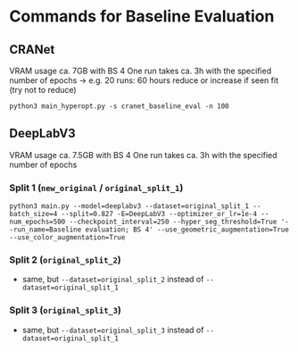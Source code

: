 # Commands for Baseline Evaluation

## CRANet

VRAM usage ca. 7GB with BS 4
One run takes ca. 3h with the specified number of epochs
-> e.g. 20 runs: 60 hours
reduce or increase if seen fit (try not to reduce)

`python3 main_hyperopt.py -s cranet_baseline_eval -n 100`

## DeepLabV3

VRAM usage ca. 7.5GB with BS 4
One run takes ca. 3h with the specified number of epochs

### Split 1 (`new_original` / `original_split_1`)
```
python3 main.py --model=deeplabv3 --dataset=original_split_1 --batch_size=4 --split=0.827 -E=DeepLabV3 --optimizer_or_lr=1e-4 --num_epochs=500 --checkpoint_interval=250 --hyper_seg_threshold=True '--run_name=Baseline evaluation; BS 4' --use_geometric_augmentation=True --use_color_augmentation=True
```

### Split 2 (`original_split_2`)
- same, but `--dataset=original_split_2` instead of `--dataset=original_split_1`

### Split 3 (`original_split_3`)
- same, but `--dataset=original_split_3` instead of `--dataset=original_split_1`
